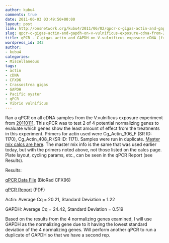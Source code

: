 ```yaml
---
author: kubu4
comments: true
date: 2011-06-03 03:49:50+00:00
layout: post
link: http://onsnetwork.org/kubu4/2011/06/02/qpcr-c-gigas-actin-and-gapdh-on-v-vulnificus-exposure-cdna-from-20110311/
slug: qpcr-c-gigas-actin-and-gapdh-on-v-vulnificus-exposure-cdna-from-20110311
title: qPCR - C.gigas actin and GAPDH on V.vulnificus exposure cDNA (from 20110311)
wordpress_id: 343
author:
- kubu4
categories:
- Miscellaneous
tags:
- actin
- cDNA
- CFX96
- Crassostrea gigas
- GAPDH
- Pacific oyster
- qPCR
- Vibrio vulnificus
---
```


Ran a qPCR on all cDNA samples from the V.vulnificus exposure experiment from [20110111](/Sam%27s+Working+Notebook+Jan+2011+-+March+2011#sjw20110111). This qPCR was to test 2 of 4 potential normalizing genes to evaluate which genes show the least amount of effect from the treatments in this experiment. Primers for actin used were Cg_Actin_306_F (SR ID: 1170), Cg_Actin_408_R (SR ID: 1171). Samples were run in duplicate. [Master mix calcs are here](http://eagle.fish.washington.edu/Arabidopsis/Notebook%20Workup%20Files/20110602-01.jpg). The master mix info is the same that was used earlier today, but with the primers noted above, not those listed on the calcs page. Plate layout, cycling params, etc., can be seen in the qPCR Report (see Results).

Results:

[qPCR Data File](http://eagle.fish.washington.edu/Arabidopsis/qPCR/CFX96/Roberts%20Lab_2011-06-02%2018-24-15_CC009827.pcrd) (BioRad CFX96)

[qPCR Report](http://eagle.fish.washington.edu/Arabidopsis/qPCR/CFX96/Roberts%20Lab_2011-06-02%2018-24-15_CC009827.pdf) (PDF)

Actin: Average Cq = 20.21, Standard Deviation = 1.22

GAPDH: Average Cq = 24.42, Standard Deviation = 0.519

Based on the results from the 4 normalizing genes examined, I will use GAPDH as the normalizing gene due to it having the lowest standard deviation of the 4 normalizing genes. Will perform another qPCR to run a duplicate of GAPDH so that we have a second rep.
